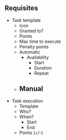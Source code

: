## Requisites

- Task template
    - Icon
    - Granted to?
    - Points
    - Max time to execute
    - Penalty points
    - Automatic
        - Availability
            - Start
            - Duration
            - Repeat
    - Manual
        - 
- Task execution
    - Template
    - Who?
    - When?
        - Start
        - End
    - Points (+/-)
